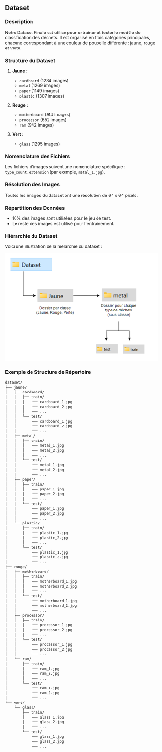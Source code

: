 ## Dataset

### Description

Notre Dataset Finale est utilisé pour entraîner et tester le modèle de classification des déchets. Il est organisé en trois catégories principales, chacune correspondant à une couleur de poubelle différente : jaune, rouge et verte.

### Structure du Dataset

1. **Jaune :**
    - `cardboard` (1234 images)
    - `metal` (1269 images)
    - `paper` (1149 images)
    - `plastic` (1307 images)

2. **Rouge :**
    - `motherboard` (914 images)
    - `processor` (652 images)
    - `ram` (942 images)

3. **Vert :**
    - `glass` (1295 images)

### Nomenclature des Fichiers

Les fichiers d'images suivent une nomenclature spécifique : `type_count.extension` (par exemple, `metal_1.jpg`).

### Résolution des Images

Toutes les images du dataset ont une résolution de 64 x 64 pixels.

### Répartition des Données

- 10% des images sont utilisées pour le jeu de test.
- Le reste des images est utilisé pour l'entraînement.

### Hiérarchie du Dataset

Voici une illustration de la hiérarchie du dataset :

![Hiérarchie du Dataset](img.png)

### Exemple de Structure de Répertoire

```plaintext
dataset/
├── jaune/
│   ├── cardboard/
│   │   ├── train/
│   │   │   ├── cardboard_1.jpg
│   │   │   ├── cardboard_2.jpg
│   │   │   └── ...
│   │   └── test/
│   │       ├── cardboard_1.jpg
│   │       ├── cardboard_2.jpg
│   │       └── ...
│   ├── metal/
│   │   ├── train/
│   │   │   ├── metal_1.jpg
│   │   │   ├── metal_2.jpg
│   │   │   └── ...
│   │   └── test/
│   │       ├── metal_1.jpg
│   │       ├── metal_2.jpg
│   │       └── ...
│   ├── paper/
│   │   ├── train/
│   │   │   ├── paper_1.jpg
│   │   │   ├── paper_2.jpg
│   │   │   └── ...
│   │   └── test/
│   │       ├── paper_1.jpg
│   │       ├── paper_2.jpg
│   │       └── ...
│   └── plastic/
│       ├── train/
│       │   ├── plastic_1.jpg
│       │   ├── plastic_2.jpg
│       │   └── ...
│       └── test/
│           ├── plastic_1.jpg
│           ├── plastic_2.jpg
│           └── ...
├── rouge/
│   ├── motherboard/
│   │   ├── train/
│   │   │   ├── motherboard_1.jpg
│   │   │   ├── motherboard_2.jpg
│   │   │   └── ...
│   │   └── test/
│   │       ├── motherboard_1.jpg
│   │       ├── motherboard_2.jpg
│   │       └── ...
│   ├── processor/
│   │   ├── train/
│   │   │   ├── processor_1.jpg
│   │   │   ├── processor_2.jpg
│   │   │   └── ...
│   │   └── test/
│   │       ├── processor_1.jpg
│   │       ├── processor_2.jpg
│   │       └── ...
│   └── ram/
│       ├── train/
│       │   ├── ram_1.jpg
│       │   ├── ram_2.jpg
│       │   └── ...
│       └── test/
│           ├── ram_1.jpg
│           ├── ram_2.jpg
│           └── ...
└── vert/
    └── glass/
        ├── train/
        │   ├── glass_1.jpg
        │   ├── glass_2.jpg
        │   └── ...
        └── test/
            ├── glass_1.jpg
            ├── glass_2.jpg
            └── ...
```